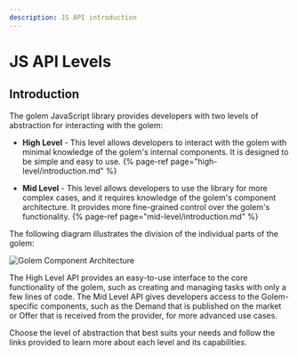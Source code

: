 ```yaml
---
description: JS API introduction
---
```


# JS API Levels

## Introduction

The golem JavaScript library provides developers with two levels of abstraction for interacting with the golem:

- **High Level** - This level allows developers to interact with the golem with minimal knowledge of the golem's internal components. It is designed to be simple and easy to use.
  {% page-ref page="high-level/introduction.md" %}

- **Mid Level** - This level allows developers to use the library for more complex cases, and it requires knowledge of the golem's component architecture. It provides more fine-grained control over the golem's functionality.
  {% page-ref page="mid-level/introduction.md" %}

The following diagram illustrates the division of the individual parts of the golem:

![Golem Component Architecture](golem-component-architecture.png)

The High Level API provides an easy-to-use interface to the core functionality of the golem, such as creating and managing tasks with only a few lines of code.
The Mid Level API gives developers access to the Golem-specific components, such as the Demand that is published on the market or Offer that is received from the provider, for more advanced use cases.

Choose the level of abstraction that best suits your needs and follow the links provided to learn more about each level and its capabilities.
